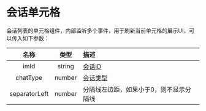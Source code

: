 # 会话单元格

会话列表的单元格组件，内部监听多个事件，用于刷新当前单元格的展示UI，可以传入如下参数：

| 名称 | 类型 | 描述 |
| :-: | :-: | :- |
| imId | string | [会话ID](Conversation#会话对象) |
| chatType | number | [会话类型](Conversation#会话类型) |
| separatorLeft | number | 分隔线左边距，如果小于0，则不显示分隔线 |